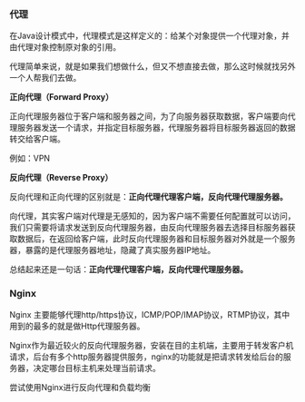### 代理

在Java设计模式中，代理模式是这样定义的：给某个对象提供一个代理对象，并由代理对象控制原对象的引用。

代理简单来说，就是如果我们想做什么，但又不想直接去做，那么这时候就找另外一个人帮我们去做。

**正向代理（Forward Proxy）**

正向代理服务器位于客户端和服务器之间，为了向服务器获取数据，客户端要向代理服务器发送一个请求，并指定目标服务器，代理服务器将目标服务器返回的数据转交给客户端。

例如：VPN

**反向代理（Reverse Proxy）**

反向代理和正向代理的区别就是：**正向代理代理客户端，反向代理代理服务器。**

向代理，其实客户端对代理是无感知的，因为客户端不需要任何配置就可以访问，我们只需要将请求发送到反向代理服务器，由反向代理服务器去选择目标服务器获取数据后，在返回给客户端，此时反向代理服务器和目标服务器对外就是一个服务器，暴露的是代理服务器地址，隐藏了真实服务器IP地址。



总结起来还是一句话：**正向代理代理客户端，反向代理代理服务器。**



### Nginx

Nginx 主要能够代理http/https协议，ICMP/POP/IMAP协议，RTMP协议，其中用到的最多的就是做Http代理服务器。

Nginx作为最近较火的反向代理服务器，安装在目的主机端，主要用于转发客户机请求，后台有多个http服务器提供服务，nginx的功能就是把请求转发给后台的服务器，决定哪台目标主机来处理当前请求。

尝试使用Nginx进行反向代理和负载均衡
